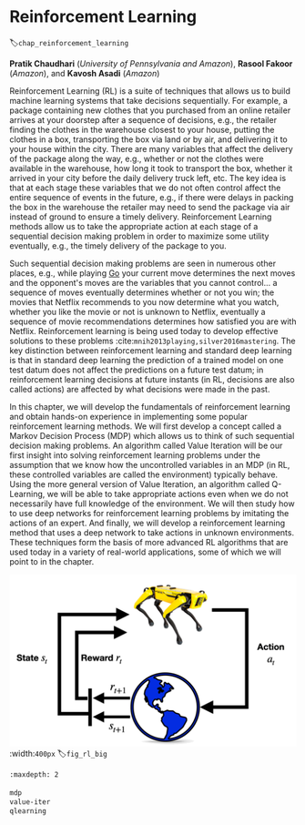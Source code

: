 # Reinforcement Learning
:label:`chap_reinforcement_learning`


**Pratik Chaudhari** (*University of Pennsylvania and Amazon*), **Rasool Fakoor** (*Amazon*), and **Kavosh Asadi** (*Amazon*)

Reinforcement Learning (RL) is a suite of techniques that allows us to build machine learning systems that take decisions sequentially. For example, a package containing new clothes that you purchased from an online retailer arrives at your doorstep after a sequence of decisions, e.g., the retailer finding the clothes in the warehouse closest to your house, putting the clothes in a box, transporting the box via land or by air, and delivering it to your house within the city. There are many variables that affect the delivery of the package along the way, e.g., whether or not the clothes were available in the warehouse, how long it took to transport the box, whether it arrived in your city before the daily delivery truck left, etc. The key idea is that at each stage these variables that we do not often control affect the entire sequence of events in the future, e.g., if there were delays in packing the box in the warehouse the retailer may need to send the package via air instead of ground to ensure a timely delivery. Reinforcement Learning methods allow us to take the appropriate action at each stage of a sequential decision making problem in order to maximize some utility eventually, e.g., the timely delivery of the package to you.

Such sequential decision making problems are seen in numerous other places, e.g., while playing [Go](https://en.wikipedia.org/wiki/Go_(game)) your current move determines the next moves and the opponent's moves are the variables that you cannot control... a sequence of moves eventually determines whether or not you win; the movies that Netflix recommends to you now determine what you watch, whether you like the movie or not is unknown to Netflix, eventually a sequence of movie recommendations determines how satisfied you are with Netflix. Reinforcement learning is being used today to develop effective solutions to these problems :cite:`mnih2013playing,silver2016mastering`. The key distinction between reinforcement learning and standard deep learning is that in standard deep learning the prediction of a trained model on one test datum does not affect the predictions on a future test datum; in reinforcement learning decisions at future instants (in RL, decisions are also called actions) are affected by what decisions were made in the past.

In this chapter, we will develop the fundamentals of reinforcement learning and obtain hands-on experience in implementing some popular reinforcement learning methods. We will first develop a concept called a Markov Decision Process (MDP) which allows us to think of such sequential decision making problems. An algorithm called Value Iteration will be our first insight into solving reinforcement learning problems under the assumption that we know how the uncontrolled variables in an MDP (in RL, these controlled variables are called the environment) typically behave. Using the more general version of Value Iteration, an algorithm called Q-Learning, we will be able to take appropriate actions even when we do not necessarily have full knowledge of the environment. We will then study how to use deep networks for reinforcement learning problems by imitating the actions of an expert. And finally, we will develop a reinforcement learning method that uses a deep network to take actions in unknown environments. These techniques form the basis of more advanced RL algorithms that are used today in a variety of real-world applications, some of which we will point to in the chapter.

![Reinforcement Learning Structure](../img/RL_main.png)
:width:`400px`
:label:`fig_rl_big`

```toc
:maxdepth: 2

mdp
value-iter
qlearning
```
